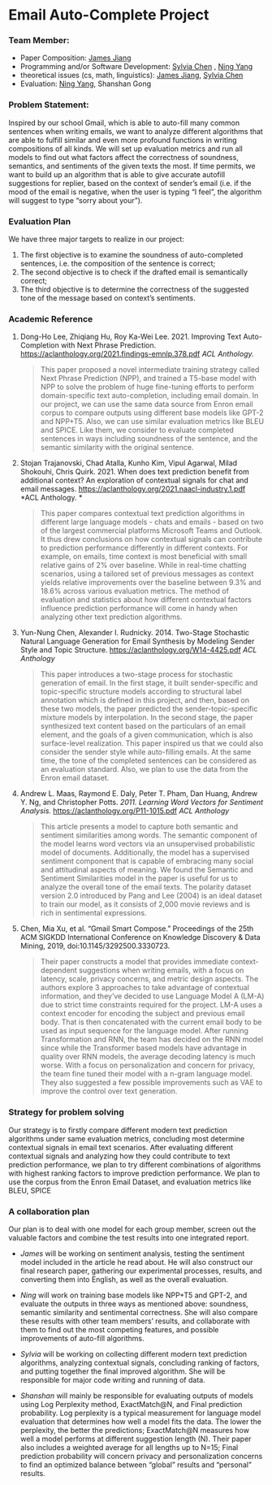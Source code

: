 # Email Auto-Complete Project 

### Team Member: 
- Paper Composition: [James Jiang](https://github.com/yj1412)
- Programming and/or Software Development: [Sylvia Chen](https://github.com/Sylvia-Siyu-Chen) , [Ning Yang](https://github.com/Ning0506)
- theoretical issues (cs, math, linguistics): [James Jiang](https://github.com/yj1412), [Sylvia Chen](https://github.com/Sylvia-Siyu-Chen)
- Evaluation: [Ning Yang](https://github.com/Ning0506), Shanshan Gong

### Problem Statement: 
Inspired by our school Gmail, which is able to auto-fill many common sentences when writing emails, we want to analyze different algorithms that are able to fulfill similar and even more profound functions in writing compositions of all kinds. We will set up evaluation metrics and run all models to find out what factors affect the correctness of soundness, semantics, and sentiments of the given texts the most. If time permits, we want to build up an algorithm that is able to give accurate autofill suggestions for replier, based on the context of sender’s email (i.e. if the mood of the email is negative, when the user is typing “I feel”, the algorithm will suggest to type “sorry about your”).


### Evaluation Plan 
We have three major targets to realize in our project: 
1. The first objective is to examine the soundness of auto-completed sentences, i.e. the composition of the sentence is correct;
2. The second objective is to check if the drafted email is semantically correct;
3. The third objective is to determine the correctness of the suggested tone of the message based on context’s sentiments.


### Academic Reference 
1. Dong-Ho Lee, Zhiqiang Hu, Roy Ka-Wei Lee. 2021. Improving Text Auto-Completion with Next Phrase Prediction. 
https://aclanthology.org/2021.findings-emnlp.378.pdf *ACL Anthology.*

    > This paper proposed a novel  intermediate training strategy called Next Phrase Prediction (NPP), and trained a T5-base model with NPP to solve the problem of huge fine-tuning efforts to perform domain-specific text auto-completion, including email domain. In our project, we can use the same data source from Enron email corpus to compare outputs using different base models like GPT-2 and NPP+T5. Also, we can use similar evaluation metrics like BLEU and SPICE. Like them, we consider to evaluate completed sentences in ways including soundness of the sentence, and the semantic similarity with the original sentence.


2. Stojan Trajanovski, Chad Atalla, Kunho Kim, Vipul Agarwal, Milad Shokouhi, Chris Quirk. 2021. When does text prediction benefit from additional context? An exploration of contextual signals for chat and email messages. https://aclanthology.org/2021.naacl-industry.1.pdf *ACL Anthology. *

    > This paper compares contextual text prediction algorithms in different large language models - chats and emails - based on two of the largest commercial platforms Microsoft Teams and Outlook. It thus drew conclusions on how contextual signals can contribute to prediction performance differently in different contexts. For example, on emails, time context is most beneficial with small relative gains of 2% over baseline. While in real-time chatting scenarios, using a tailored set of previous messages as context yields relative improvements over the baseline between 9.3% and 18.6% across various evaluation metrics. The method of evaluation and statistics about how different contextual factors influence prediction performance will come in handy when analyzing other text prediction algorithms.  

3. Yun-Nung Chen, Alexander I. Rudnicky. 2014. Two-Stage Stochastic Natural Language Generation for Email Synthesis by Modeling Sender Style and Topic Structure.
https://aclanthology.org/W14-4425.pdf *ACL Anthology*

    > This paper introduces a two-stage process for stochastic generation of email. In the first stage, it built sender-specific and topic-specific structure models according to structural label annotation which is defined in this project, and then, based on these two models, the paper predicted the sender-topic-specific mixture models by interpolation. In the second stage, the paper synthesized text content based on the particulars of an email element, and the goals of a given communication, which is also surface-level realization. This paper inspired us that we could also consider the sender style while auto-filling emails. At the same time, the tone of the completed sentences can be considered as an evaluation standard. Also, we plan to use the data from the Enron email dataset.


4. Andrew L. Maas, Raymond E. Daly, Peter T. Pham, Dan Huang, Andrew Y. Ng, and Christopher Potts. *2011. Learning Word Vectors for Sentiment Analysis.*
	https://aclanthology.org/P11-1015.pdf *ACL Anthology*
	
    > This article presents a model to capture both semantic and sentiment similarities among 
     words. The semantic component of the model learns word vectors via an unsupervised probabilistic model of documents. Additionally, the model has a supervised sentiment component that is capable of embracing many social and attitudinal aspects of meaning. 
    We found the Semantic and Sentiment Similarities model in the paper is useful for us to  analyze the overall tone of the email texts. The polarity dataset version 2.0 introduced by Pang and Lee (2004) is an ideal dataset to train our model, as it consists of 2,000 movie 
    reviews and is rich in sentimental expressions.

5. Chen, Mia Xu, et al. “Gmail Smart Compose.” Proceedings of the 25th ACM SIGKDD International Conference on Knowledge Discovery & Data Mining, 2019, doi:10.1145/3292500.3330723. 

    > Their paper constructs a model that provides immediate context-dependent suggestions when writing emails, with a focus on latency, scale, privacy concerns, and metric design aspects. The authors explore 3 approaches to take advantage of contextual information, and they’ve decided to use Language Model A (LM-A) due to strict time constraints required for the project. LM-A uses a context encoder for encoding the subject and previous email body. That is then concatenated with the current email body to be used as input sequence for the language model. After running Transformation and RNN, the team has decided on the RNN model since while the Transformer based models have advantage in quality over RNN models, the average decoding latency is much worse. With a focus on personalization and concern for privacy, the team fine tuned their model with a n-gram language model. They also suggested a few possible improvements such as VAE to improve the control over text generation. 


### Strategy for problem solving
Our strategy is to firstly compare different modern text prediction algorithms under same evaluation metrics, concluding most determine contextual signals in email text scenarios. After evaluating different contextual signals and analyzing how they could contribute to text prediction performance, we plan to try different combinations of algorithms with highest ranking factors to improve prediction performance. We plan to use the corpus from the Enron Email Dataset, and evaluation metrics like BLEU, SPICE


### A collaboration plan
Our plan is to deal with one model for each group member, screen out the valuable factors and combine the test results into one integrated report. 
- *James* will be working on sentiment analysis, testing the sentiment model included in the article he read about. He will also construct our final research paper, gathering our experimental processes, results, and converting them into English, as well as the overall evaluation. 

- *Ning* will work on training base models like NPP+T5 and GPT-2, and evaluate the outputs in three ways as mentioned above: soundness, semantic similarity and sentimental correctness. She will also compare these results with other team members’ results, and collaborate with them to find out the most competing features, and possible improvements of auto-fill algorithms.

- *Sylvia* will be working on collecting different modern text prediction algorithms, analyzing contextual signals, concluding ranking of factors, and putting together the final improved algorithm. She will be responsible for major code writing and running of data. 

- *Shanshan* will mainly be responsible for evaluating outputs of models using Log Perplexity method, ExactMatch@N, and Final prediction probability. Log perplexity is a typical measurement for language model evaluation that determines how well a model fits the data. The lower the perplexity, the better the predictions; ExactMatch@N measures how well a model performs at different suggestion length (N). Their paper also includes a weighted average for all lengths up to N=15; Final prediction probability will concern privacy and personalization concerns to find an optimized balance between “global” results and “personal” results. 

